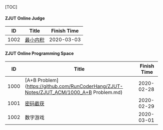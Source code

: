 [TOC]


#### ZJUT Online Judge

|  ID  |                                      Title                                      | Finish Time |
|------|---------------------------------------------------------------------------------|-------------|
| 1002 | [最小内积](https://github.com/RunCoderHang/ZJUT-Notes/ZJUT_OJ/1002_最小内积.md) | 2020-03-03  |

#### ZJUT Online Programming Space  

|  ID  |                                         Title                                          | Finish Time |
|------|----------------------------------------------------------------------------------------|-------------|
| 1000 | [A+B Problem](https://github.com/RunCoderHang/ZJUT-Notes/ZJUT_ACM/1000_A+B Problem.md) | 2020-02-28  |
| 1001 | [密码截获](https://github.com/RunCoderHang/ZJUT-Notes/ZJUT_ACM/1001_密码截获.md)       | 2020-02-29  |
| 1002 | 数字游戏                                                                               | 2020-03-01  |